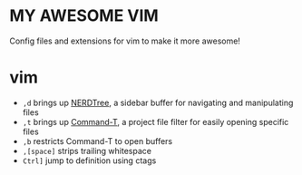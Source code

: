 # MY AWESOME VIM

Config files and extensions for vim to make it more awesome!

# vim

* `,d` brings up [NERDTree](https://github.com/scrooloose/nerdtree), a sidebar buffer for navigating and manipulating files
* `,t` brings up [Command-T](https://github.com/wincent/Command-T), a project file filter for easily opening specific files
* `,b` restricts Command-T to open buffers
* `,[space]` strips trailing whitespace
* `Ctrl]` jump to definition using ctags
